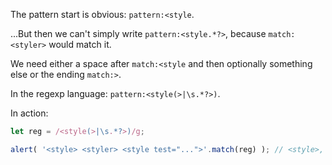 
The pattern start is obvious: `pattern:<style`.

...But then we can't simply write `pattern:<style.*?>`, because `match:<styler>` would match it.

We need either a space after `match:<style` and then optionally something else or the ending `match:>`.

In the regexp language: `pattern:<style(>|\s.*?>)`.

In action:

```js run
let reg = /<style(>|\s.*?>)/g;

alert( '<style> <styler> <style test="...">'.match(reg) ); // <style>, <style test="...">
```
